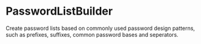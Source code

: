 PasswordListBuilder
===================

Create password lists based on commonly used password design patterns, such as prefixes, suffixes, common password bases and seperators. 